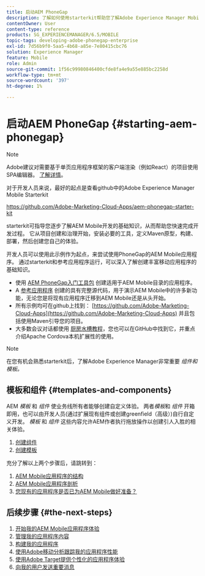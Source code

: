 ```yaml
---
title: 启动AEM PhoneGap
description: 了解如何使用starterkit帮助您了解Adobe Experience Manager Mobile开发的基础知识。
contentOwner: User
content-type: reference
products: SG_EXPERIENCEMANAGER/6.5/MOBILE
topic-tags: developing-adobe-phonegap-enterprise
exl-id: 7d56b9f0-5aa5-4b68-a85e-7e80415cbc76
solution: Experience Manager
feature: Mobile
role: Admin
source-git-commit: 1f56c99980846400cfde8fa4e9a55e885bc2258d
workflow-type: tm+mt
source-wordcount: '397'
ht-degree: 1%

---
```


# 启动AEM PhoneGap {#starting-aem-phonegap}

>[!NOTE]
>
>Adobe建议对需要基于单页应用程序框架的客户端渲染（例如React）的项目使用SPA编辑器。 [了解详情](/help/sites-developing/spa-overview.md)。

对于开发人员来说，最好的起点是查看github中的Adobe Experience Manager Mobile Starterkit

https://github.com/Adobe-Marketing-Cloud-Apps/aem-phonegap-starter-kit

starterkit可指导您逐步了解AEM Mobile开发的基础知识，从而帮助您快速完成开发过程。 它从项目创建和治理开始，安装必要的工具，定义Maven原型，构建、部署，然后创建您自己的体验。

开发人员可以使用此示例作为起点，来尝试使用PhoneGap的AEM Mobile应用程序。 通过starterkit和参考应用程序运行，可以深入了解创建丰富移动应用程序的基础知识。

* 使用 [AEM PhoneGap入门工具包](https://github.com/Adobe-Marketing-Cloud-Apps/aem-phonegap-starter-kit) 创建适用于AEM Mobile目录的应用程序。
* A [参考应用程序](https://github.com/Adobe-Marketing-Cloud-Apps/aem-mobile-hybrid-reference) 创建的具有完整源代码，用于演示AEM Mobile中的许多新功能，无论您是将现有应用程序迁移到AEM Mobile还是从头开始。
* 所有示例均可在github上找到： [https://github.com/Adobe-Marketing-Cloud-Apps](https://github.com/Adobe-Marketing-Cloud-Apps) 并且包括使用Maven引导您的项目。
* 大多数会议对话都使用 [厨房水槽教程](https://github.com/blefebvre/aem-phonegap-kitchen-sink)，您也可以在GitHub中找到它，并重点介绍Apache Cordova本机扩展性的使用。

>[!NOTE]
>
>在您有机会熟悉starterkit后，了解Adobe Experience Manager非常重要 *组件和模板。*

## 模板和组件 {#templates-and-components}

AEM *模板* 和 *组件* 使业务线所有者能够创建自定义体验。 两者*模板*和 *组件* 开箱即用，也可以由开发人员(通过扩展现有组件或创建greenfield（高级）)自行自定义开发。 *模板* 和 *组件* 这些内容允许AEM作者执行拖放操作以创建引人入胜的相关体验。

1. [创建组件](/help/sites-developing/components.md)
1. [创建模板](/help/sites-developing/templates.md)

充分了解以上两个步骤后，请跳转到：

1. [AEM Mobile应用程序的结构](/help/mobile/phonegap-structure-an-app.md)
1. [AEM Mobile应用程序剖析](/help/mobile/phonegap-apps-arch.md)
1. [您现有的应用程序是否已为AEM Mobile做好准备？](/help/mobile/phonegap-adding-content-to-imported-app.md)

## 后续步骤 {#the-next-steps}

1. [开始我的AEM Mobile应用程序体验](/help/mobile/starting-aem-phonegap-app.md)
1. [管理我的应用程序内容](/help/mobile/phonegap-manage-app-content.md)
1. [构建我的应用程序](/help/mobile/building-app-mobile-phonegap.md)
1. [使用Adobe移动分析跟踪我的应用程序性能](/help/mobile/phonegap-intro-to-app-analytics.md)
1. [使用Adobe Target提供个性化的应用程序体验](/help/mobile/phonegap-aem-mobile-content-personalization.md)
1. [向我的用户发送重要消息](/help/mobile/phonegap-push-notifications.md)
